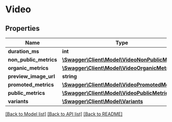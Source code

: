 # Video

## Properties
Name | Type | Description | Notes
------------ | ------------- | ------------- | -------------
**duration_ms** | **int** |  | [optional] 
**non_public_metrics** | [**\Swagger\Client\Model\VideoNonPublicMetrics**](VideoNonPublicMetrics.md) |  | [optional] 
**organic_metrics** | [**\Swagger\Client\Model\VideoOrganicMetrics**](VideoOrganicMetrics.md) |  | [optional] 
**preview_image_url** | **string** |  | [optional] 
**promoted_metrics** | [**\Swagger\Client\Model\VideoPromotedMetrics**](VideoPromotedMetrics.md) |  | [optional] 
**public_metrics** | [**\Swagger\Client\Model\VideoPublicMetrics**](VideoPublicMetrics.md) |  | [optional] 
**variants** | [**\Swagger\Client\Model\Variants**](Variants.md) |  | [optional] 

[[Back to Model list]](../../README.md#documentation-for-models) [[Back to API list]](../../README.md#documentation-for-api-endpoints) [[Back to README]](../../README.md)

